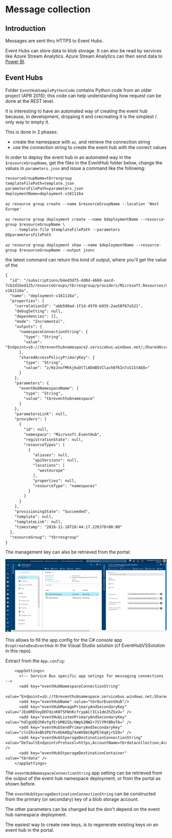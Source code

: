 # Message collection

## Introduction

Messages are sent thru HTTPS to Event Hubs. 

Event Hubs can store data to blob storage. It can also be read by services like Azure Stream Analytics.
Azure Stream Analytics can then send data to [Power BI](http://powerbi.com).

## Event Hubs

Folder `EventHubSamplePythonCode` contains Python code from an older project (APR 2015); this code can help understanding how request can be done at the REST level.

It is interesting to have an automated way of creating the event hub because, in development, dropping it and crecreating it is the simplest / only way to empty it.

This is done in 2 phases: 
- create the namespace with `az`, and retrieve the connection string
- use the connection string to create the event hub with the correct values

In order to deploy the event hub in an automated way in the `$resourceGroupName`, get the files in the EventHub folder below, 
change the values in `parameters.json` and issue a command like the following: 

```
resourceGroupName=tbrresgroup
templateFilePath=template.json
parametersFilePath=parameters.json
deploymentName=deployment-v161116a

az resource group create --name $resourceGroupName --location 'West Europe'

az resource group deployment create --name $deploymentName --resource-group $resourceGroupName \
    --template-file $templateFilePath --parameters @$parametersFilePath

az resource group deployment show --name $deploymentName --resource-group $resourceGroupName --output jsonc
```

the latest command can return this kind of output, where you'll get the value of the 



```
{
  "id": "/subscriptions/b4ed3d75-dd0d-4660-aacd-7cb2d1bed125/resourceGroups/tbrresgroup/providers/Microsoft.Resources/deployments/deployment-v161116a",
  "name": "deployment-v161116a",
  "properties": {
    "correlationId": "abb590ad-1f1d-45f0-b935-2ae58f67a521",
    "debugSetting": null,
    "dependencies": [],
    "mode": "Incremental",
    "outputs": {
      "namespaceConnectionString": {
        "type": "String",
        "value": "Endpoint=sb://tbreventhubnamespace2.servicebus.windows.net/;SharedAccessKeyName=RootManageSharedAccessKey;SharedAccessKey=z/HzJnofMhkj6uOt7iAEmB5VIlach0fKIn7uS1StAE8="
      },
      "sharedAccessPolicyPrimaryKey": {
        "type": "String",
        "value": "z/HzJnofMhkj6uOt7iAEmB5VIlach0fKIn7uS1StAE8="
      }
    },
    "parameters": {
      "eventHubNamespaceName": {
        "type": "String",
        "value": "tbreventhubnamespace"
      }
    },
    "parametersLink": null,
    "providers": [
      {
        "id": null,
        "namespace": "Microsoft.EventHub",
        "registrationState": null,
        "resourceTypes": [
          {
            "aliases": null,
            "apiVersions": null,
            "locations": [
              "westeurope"
            ],
            "properties": null,
            "resourceType": "namespaces"
          }
        ]
      }
    ],
    "provisioningState": "Succeeded",
    "template": null,
    "templateLink": null,
    "timestamp": "2016-11-16T10:44:17.226378+00:00"
  },
  "resourceGroup": "tbrresgroup"
}
```

The management key can also be retrieved from the portal: 

![](EventHub/img/get-management-key-from-portal.png)

This allows to fill the app.config for the C# console app `DropCreateDevEventHub` in the Visual Studio solution (cf EventHubVSSolution in this repo).

Extract from the `App.config`:

```
    <appSettings>
      <!-- Service Bus specific app setings for messaging connections -->
      <add key="eventHubNamespaceConnectionString"
        value="Endpoint=sb://tbreventhubnamespace.servicebus.windows.net;SharedAccessKeyName=RootManageSharedAccessKey;SharedAccessKey=z/HzJnofMhkj6uOt7iAEmB5VIlach0fKIn7uS1StAE8="/>
      <add key="eventHubName" value="tbrOurEventHub"/>
      <add key="eventHubManagePrimaryAndSecondaryKey" value="JEo0REVoyDH7dinK07SFWnKcfrypACrICs1de2hZSvU=" />
      <add key="eventHubListenPrimaryAndSecondaryKey" value="hdlgUXDJhRvfgfErbM82Sb/HWpk2NW2+7SlYMtBRoTA=" />
      <add key="eventHubSendPrimaryAndSecondaryKey"   value="clnIRs4nBh1Pb7VvOUkKDg74xWV8bC0gPElKq8jrUI0=" />
      <add key="eventHubStporageDestinationConnectionString" value="DefaultEndpointsProtocol=https;AccountName=tbrdatacollection;AccountKey=kjCcNxtjDMCaXLkDtl5MPyEYTfSaZm4YNGHnLGq8zx+KlB+NgCf/ivahtXGFm0QwjaulI3UuBUJjMUOKGFsxjw==" />
      <add key="eventHubStporageDestinationContainer"        value="tbrdata" />
    </appSettings>
```

The `eventHubNamespaceConnectionString` app setting can be retrieved from the output of the event hub namespace deployment, or from the portal as shown before. 

The `eventHubStporageDestinationConnectionString` can be constructed from the primary (or secondary) key of a blob storage account.

The other parameters can be changed but the don't depend on the event hub namespace deployment. 

The easiest way to create new keys, is to regenerate existing keys on an event hub in the portal.
